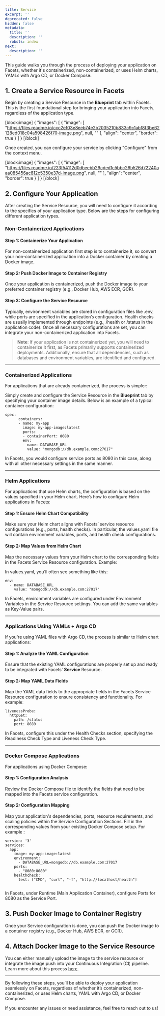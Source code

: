 ```yaml
---
title: Service
excerpt: ''
deprecated: false
hidden: false
metadata:
  title: ''
  description: ''
  robots: index
next:
  description: ''
---
```

This guide walks you through the process of deploying your application on Facets, whether it's containerized, non-containerized, or uses Helm charts, YAMLs with Argo CD, or Docker Compose.

## 1. Create a Service Resource in Facets

Begin by creating a Service Resource in the **Blueprint** tab within Facets. This is the first foundational step for bringing your application into Facets, regardless of the application type.

[block:image]
{
  "images": [
    {
      "image": [
        "https://files.readme.io/ccc2ef03e8eeb74e2b2035210b833c9c1abf8f3be62128ed018c04a598426f70-image.png",
        null,
        ""
      ],
      "align": "center",
      "border": true
    }
  ]
}
[/block]


Once created, you can configure your service by clicking "Configure" from the context menu.

[block:image]
{
  "images": [
    {
      "image": [
        "https://files.readme.io/223f54112d0dbeebb29cded1c5bbc26b526d72240aaa085456ac812c5350e37d-image.png",
        null,
        ""
      ],
      "align": "center",
      "border": true
    }
  ]
}
[/block]


## 2. Configure Your Application

After creating the Service Resource, you will need to configure it according to the specifics of your application type. Below are the steps for configuring different application types.

### Non-Containerized Applications

#### **Step 1: Containerize Your Application**

For non-containerized application first step is to containerize it, so convert your non-containerized application into a Docker container by creating a Docker image.

#### **Step 2: Push Docker Image to Container Registry**

Once your application is containerized, push the Docker image to your preferred container registry (e.g., Docker Hub, AWS ECR, GCR).

#### **Step 3: Configure the Service Resource**

Typically, environment variables are stored in configuration files like .env, while ports are specified in the application’s configuration. Health checks are usually implemented through endpoints (e.g., /health or /status in the application code). Once all necessary configurations are set, you can integrate your non-containerized application into Facets.

> **Note**: If your application is not containerized yet, you will need to containerize it first, as Facets primarily supports containerized deployments. Additionally, ensure that all dependencies, such as databases and environment variables, are identified and configured.

***

### Containerized Applications

For applications that are already containerized, the process is simpler:

Simply create and configure the Service Resource in the **Blueprint** tab by specifying your container image details. Below is an example of a typical container configuration:

```Text yaml
spec:
      containers:
      - name: my-app
        image: my-app-image:latest
        ports:
        - containerPort: 8080
        env:
        - name: DATABASE_URL
          value: "mongodb://db.example.com:27017"
```

In Facets, you would configure service ports as 8080 in this case, along with all other necessary settings in the same manner.

***

### Helm Applications

For applications that use Helm charts, the configuration is based on the values specified in your Helm chart. Here’s how to configure Helm applications in Facets:

#### **Step 1: Ensure Helm Chart Compatibility**

Make sure your Helm chart aligns with Facets’ service resource configurations (e.g., ports, health checks). In particular, the values.yaml file will contain environment variables, ports, and health check configurations.

#### **Step 2: Map Values from Helm Chart**

Map the necessary values from your Helm chart to the corresponding fields in the Facets Service Resource configuration. Example: 

In values.yaml, you’ll often see something like this:

```Text yaml
env:
  - name: DATABASE_URL
    value: "mongodb://db.example.com:27017"
```

In Facets, environment variables are configured under Environment Variables in the Service Resource settings. You can add the same variables as Key-Value pairs.

***

### Applications Using YAMLs + Argo CD

If you're using YAML files with Argo CD, the process is similar to Helm chart applications:

#### **Step 1: Analyze the YAML Configuration**

Ensure that the existing YAML configurations are properly set up and ready to be integrated with Facets' **Service** Resource.

#### **Step 2: Map YAML Data Fields**

Map the YAML data fields to the appropriate fields in the Facets Service Resource configuration to ensure consistency and functionality. For example:

```Text yaml
livenessProbe:
  httpGet:
    path: /status
    port: 8080
```

In Facets, configure this under the Health Checks section, specifying the Readiness Check Type and Liveness Check Type.

***

### Docker Compose Applications

For applications using Docker Compose:

#### **Step 1: Configuration Analysis**

Review the Docker Compose file to identify the fields that need to be mapped into the Facets service configuration.

#### **Step 2: Configuration Mapping**

Map your application's dependencies, ports, resource requirements, and scaling policies within the Service Configuration Sections. Fill in the corresponding values from your existing Docker Compose setup. For example : 

```Text yaml
version: '3'
services:
  app:
    image: my-app-image:latest
    environment:
      - DATABASE_URL=mongodb://db.example.com:27017
    ports:
      - "8080:8080"
    healthcheck:
      test: ["CMD", "curl", "-f", "http://localhost/health"]
    
```

In Facets, under Runtime (Main Application Container), configure Ports for 8080 as the Service Port.

## 3. Push Docker Image to Container Registry

Once your Service configuration is done, you can push the Docker image to a container registry (e.g., Docker Hub, AWS ECR, or GCR).

## 4. Attach Docker Image to the Service Resource

You can either manually upload the image to the service resource or integrate the image push into your Continuous Integration (CI) pipeline. Learn more about this process [here](cicd-workflow).

***

By following these steps, you’ll be able to deploy your application seamlessly on Facets, regardless of whether it’s containerized, non-containerized, or uses Helm charts, YAML with Argo CD, or Docker Compose.

If you encounter any issues or need assistance, feel free to reach out to us!